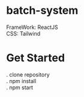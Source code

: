 
  # batch-system


FrameWork: ReactJS <br />
CSS: Tailwind <br />

# Get Started
. clone repository <br />
. npm install <br />
. npm start <br />